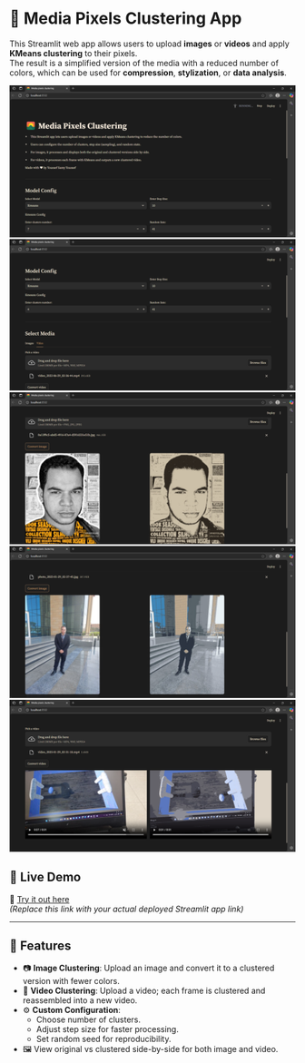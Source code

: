 # 🌄 Media Pixels Clustering App

This Streamlit web app allows users to upload **images** or **videos** and apply **KMeans clustering** to their pixels.  
The result is a simplified version of the media with a reduced number of colors, which can be used for **compression**, **stylization**, or **data analysis**.

![Sample Image](live/live(1).png) 
![Sample Image](live/live(3).png) 
![Sample Image](live/live(4).png) 
![Sample Image](live/live(5).png) 
![Sample Image](live/live(2).png) 

## 🚀 Live Demo

🔗 [Try it out here](https://mediapixelsclustering-b2v2zjkch8vyaysyw4g7ew.streamlit.app/)  
*(Replace this link with your actual deployed Streamlit app link)*

---

## 🧠 Features

- 📷 **Image Clustering**: Upload an image and convert it to a clustered version with fewer colors.
- 🎥 **Video Clustering**: Upload a video; each frame is clustered and reassembled into a new video.
- ⚙️ **Custom Configuration**: 
  - Choose number of clusters.
  - Adjust step size for faster processing.
  - Set random seed for reproducibility.
- 🖼️ View original vs clustered side-by-side for both image and video.

